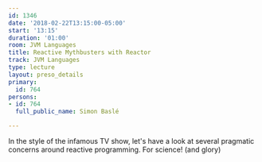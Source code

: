 ```yaml
---
id: 1346
date: '2018-02-22T13:15:00-05:00'
start: '13:15'
duration: '01:00'
room: JVM Languages
title: Reactive Mythbusters with Reactor
track: JVM Languages
type: lecture
layout: preso_details
primary:
  id: 764
persons:
- id: 764
  full_public_name: Simon Baslé

---
```

In the style of the infamous TV show, let's have a look at several pragmatic concerns around reactive programming. For science! (and glory)